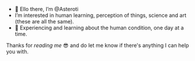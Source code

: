 - 👋 Ello there, I’m @Asteroti
- I’m interested in human learning, perception of things, science and art (these are all the same).
- 🌱 Experiencing and learning about the human condition, one day at a time.

Thanks for _reading me_ 😎 and do let me know if there's anything I can help you with.

<!---
Asteroti/Asteroti is a ✨ special ✨ repository because its `README.md` (this file) appears on your GitHub profile.
You can click the Preview link to take a look at your changes.
--->
